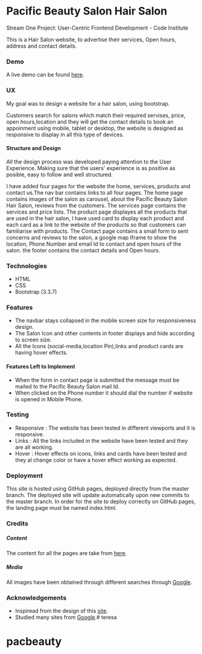 # Pacific Beauty Salon Hair Salon

Stream One Project: User-Centric Frontend Development - Code Institute

This is a Hair Salon website, to advertise their services, Open hours, address and contact details.


### Demo

A live demo can be found [here](https://femy16.github.io/hair_salon/).

### UX

My goal was to design a website for a hair salon, using bootstrap.

Customers search for salons which match their required servises, price, open hours,location and they will get the contact details to book an appoinment using mobile, tablet or desktop, the website is designed as responsive to display in all this type of devices.

#### Structure and Design

All the design process was developed paying attention to the User Experience. Making sure that the users' experience is as positive as posible, easy to follow and well structured.

I have added four pages for the website the home, services, products and contact us.The nav bar contains links to all four pages. The home page contains images of the salon as carousel, about the Pacific Beauty Salon Hair Salon, reviews from the customers.
The services page contains the services and price lists. The product page displayes all the products that are used in the hair salon, I have used card to display each product and each card as a link to the website of the products so that 
customers can familiarise with products. The Contact page contains a small form to sent concerns and reviews to the salon, a google map Iframe to show the location, Phone Number and email Id to contact and open hours of the salon.
the footer contains the contact details and Open hours.

### Technologies

+ HTML
+ CSS
+ Bootstrap (3.3.7)

### Features

+ The navbar stays collapsed in the mobile screen size for responsiveness design.
+ The Salon Icon and other contents in footer displays and hide according to screen size.
+ All the Icons (social-media,location Pin),links and product cards are having hover effects.

#### Features Left to Implement

+ When the form in contact page is submitted the message must be mailed to the Pacific Beauty Salon mail Id. 
+ When clicked on the Phone number it should dial the number if website is opened in Mobile Phone.

### Testing

+ Responsive : The website has been tested in different viewports and it is responsive.
+ Links : All the links included in the website have been tested and they are all working.
+ Hover : Hover effects on icons, links and cards have been tested and they al change color or have a hover effect working as expected.

### Deployment

This site is hosted using GitHub pages, deployed directly from the master branch. The deployed site will update automatically upon new commits to the master branch. In order for the site to deploy correctly on GitHub pages, the landing page must be named index.html.

### Credits

##### Content

The content for all the pages are take from [here](http://mopStockton.com/).

##### Media

All images have been obtained through different searches through [Google](www.google.com).

### Acknowledgements

+ Inspiread from the design of this [site](http://mopStockton.com/).
+ Studied many sites from [Google](www.google.com).# teresa
# pacbeauty
